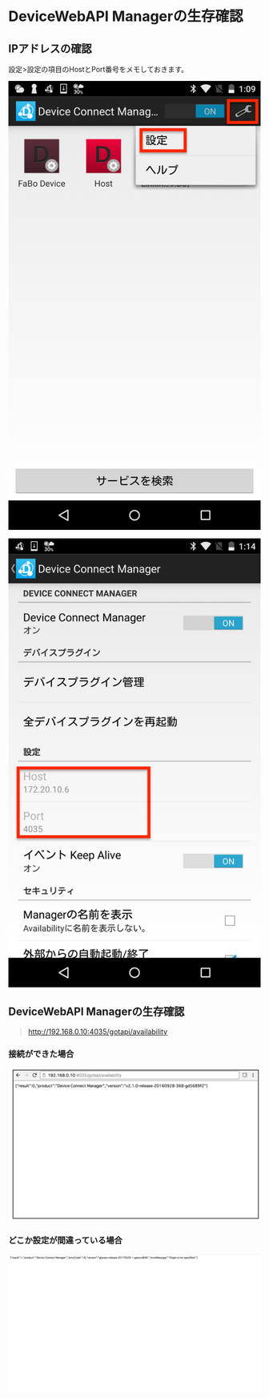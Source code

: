 # DeviceWebAPI Managerの生存確認

## IPアドレスの確認

設定>設定の項目のHostとPort番号をメモしておきます。

![](/img/setting001.png)

![](/img/setting005.png)

## DeviceWebAPI Managerの生存確認

> http://192.168.0.10:4035/gotapi/availability

### 接続ができた場合
![](/img/available001.png)

### どこか設定が間違っている場合
![](/img/available002.png)
